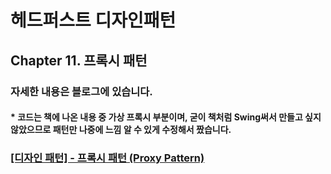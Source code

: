 # 헤드퍼스트 디자인패턴
## Chapter 11. 프록시 패턴

### 자세한 내용은 블로그에 있습니다.
#### * 코드는 책에 나온 내용 중 가상 프록시 부분이며, 굳이 책처럼 Swing써서 만들고 싶지 않았으므로 패턴만 나중에 느낌 알 수 있게 수정해서 짰습니다.
### [[디자인 패턴] - 프록시 패턴 (Proxy Pattern)](https://nahwasa.com/entry/%EB%94%94%EC%9E%90%EC%9D%B8-%ED%8C%A8%ED%84%B4-%ED%94%84%EB%A1%9D%EC%8B%9C-%ED%8C%A8%ED%84%B4-Proxy-Pattern)

